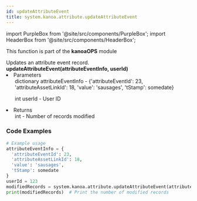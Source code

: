 ```yaml
---
id: updateAttributeEvent
title: system.kanoa.attribute.updateAttributeEvent
---
```


import PurpleBox from '@site/src/components/PurpleBox';
import HeaderBox from '@site/src/components/HeaderBox';

<PurpleBox>This function is part of the <b>kanoaOPS</b> module</PurpleBox>

<HeaderBox header="Description">
  Updates an attribute event record.
</HeaderBox>

<HeaderBox header="Syntax">
  <b>updateAttributeEvent(attributeEventInfo, userId)</b>
    <li>Parameters <br />
      <ul>dictionary attributeEventInfo - &#123;'attributeEventId': 23, 'attributeAssetLinkId': 18, 'value': 'sausages', 'tStamp': somedate}</ul>
      <ul>int userId - User ID</ul>
    </li>
    <li>Returns <br />
      <ul>int - Number of records modified</ul>
    </li>
</HeaderBox>

### Code Examples

```python
# Example usage
attributeEventInfo = {
  'attributeEventId': 23,
  'attributeAssetLinkId': 18,
  'value': 'sausages',
  'tStamp': somedate
}
userId = 123
modifiedRecords = system.kanoa.attribute.updateAttributeEvent(attributeEventInfo, userId)
print(modifiedRecords)  # Print the number of modified records


